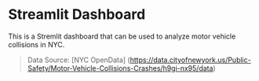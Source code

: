 # Streamlit Dashboard

This is a Stremlit dashboard that can be used to analyze motor vehicle collisions in NYC.  
> Data Source: [NYC OpenData] (https://data.cityofnewyork.us/Public-Safety/Motor-Vehicle-Collisions-Crashes/h9gi-nx95/data)
